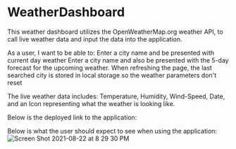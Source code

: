 # WeatherDashboard

This weather dashboard utilizes the OpenWeatherMap.org weather API, to call live weather data and input the data into the application.

As a user, I want to be able to:
Enter a city name and be presented with current day weather
Enter a city name and also be presented with the 5-day forecast for the upcoming weather.
When refreshing the page, the last searched city is stored in local storage so the weather parameters don't reset

The live weather data includes:
Temperature, Humidity, Wind-Speed, Date, and an Icon representing what the weather is looking like. 

Below is the deployed link to the application:


Below is what the user should expect to see when using the application:
![Screen Shot 2021-08-22 at 8 29 30 PM](https://user-images.githubusercontent.com/87332492/130381825-fd1e90a2-bdad-4370-a756-39062a59c99d.png)

